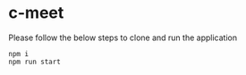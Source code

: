 # c-meet 

Please follow the below steps to clone and run the application

```
npm i
npm run start
```